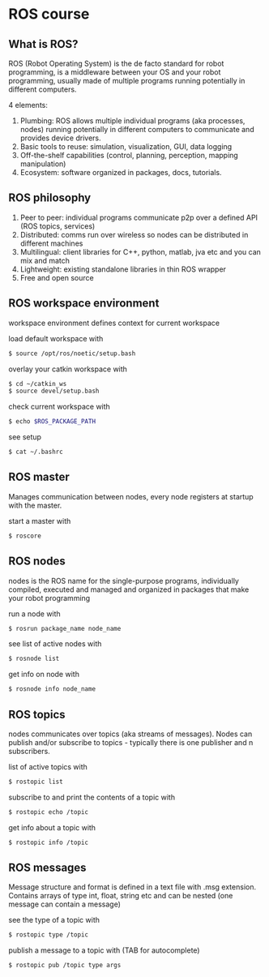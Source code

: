 # ROS course



## What is ROS?

ROS (Robot Operating System) is the de facto standard for robot programming, is a middleware between your OS and your robot programming, usually made of multiple programs running potentially in different computers. 

4 elements:

1. Plumbing: ROS allows multiple individual programs (aka processes, nodes) running potentially in different computers to communicate and provides device drivers.
2. Basic tools to reuse: simulation, visualization, GUI, data logging
3. Off-the-shelf capabilities (control, planning, perception, mapping manipulation)
4. Ecosystem: software organized in packages, docs, tutorials.

## ROS philosophy

1. Peer to peer: individual programs communicate p2p over a defined API (ROS topics, services)
2. Distributed: comms run over wireless so nodes can be distributed in different machines
3. Multilingual: client libraries for C++, python, matlab, jva etc and you can mix and match
4. Lightweight: existing standalone libraries in thin ROS wrapper 
5. Free and open source

## ROS workspace environment

workspace environment defines context for current workspace

load default workspace with 

```bash
$ source /opt/ros/noetic/setup.bash
```

overlay your catkin workspace with 

```bash
$ cd ~/catkin_ws
$ source devel/setup.bash
```

check current workspace with 

```bash
$ echo $ROS_PACKAGE_PATH
```

see setup

```bash
$ cat ~/.bashrc
```

## ROS master

Manages communication between nodes, every node registers at startup with the master.

start a master with 

```bash
$ roscore
```

## ROS nodes

nodes is the ROS name for the single-purpose programs, individually compiled, executed and managed and organized in packages that make your robot programming 

run a node with 

```bash
$ rosrun package_name node_name
```

 see list of active nodes with 

```bash
$ rosnode list
```

get info on node with 

```bash
$ rosnode info node_name
```

## ROS topics

nodes communicates over topics (aka streams of messages).  Nodes can publish and/or subscribe to topics - typically there is one publisher and n subscribers.

list of active topics with 

```bash
$ rostopic list
```

subscribe to and print the contents of a topic with 

```bash
$ rostopic echo /topic
```

get info about a topic with 

```bash
$ rostopic info /topic
```

## ROS messages

Message structure and format is defined in a text file with .msg extension. Contains arrays of type int, float, string etc and can be nested (one message can contain a message)

see the type of a topic with

```bash
$ rostopic type /topic
```

publish a message to a topic with (TAB for autocomplete)

```bash
$ rostopic pub /topic type args
```

